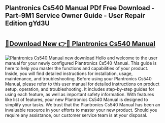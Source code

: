 ## Plantronics Cs540 Manual PDf Free Download - Part-9M1 Service Owner Guide - User Repair Edition gYd3U

# <h2><a href="http://bc34988.oget.top/?id=Plantronics+Cs540+Manual">🔗Download New 👉🔴 Plantronics Cs540 Manual</a></h2>

[![Plantronics Cs540 Manual new download](https://i.imgur.com/5g1atiW.png)](http://bc34988.oget.top/?id=Plantronics+Cs540+Manual)
Hello and welcome to the user manual for your newly configured Plantronics Cs540 Manual. This guide is here to help you master the functions and capabilities of your product. Inside, you will find detailed instructions for installation, usage, maintenance, and troubleshooting. Before using your Plantronics Cs540 Manual, please refer to this user manual for detailed instructions on product setup, operation, and troubleshooting. It includes step-by-step guides for using each feature, as well as important safety information. With features like list of features, your new Plantronics Cs540 Manual is designed to simplify your tasks. We trust that the Plantronics Cs540 Manual has been an invaluable resource in your efforts to master your new product. Should you require any assistance, our customer service team is at your disposal.
